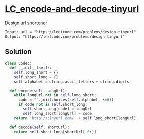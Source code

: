 # [LC_encode-and-decode-tinyurl](https://leetcode.com/problems/encode-and-decode-tinyurl)

Design url shortener

```txt
Input: url = "https://leetcode.com/problems/design-tinyurl"
Output: "https://leetcode.com/problems/design-tinyurl"
```

## Solution

```py
class Codec:
  def __init__(self):
    self.long_short = {}
    self.short_long = {}
    self.alphabet = string.ascii_letters + string.digits

  def encode(self, longUrl):
    while longUrl not in self.long_short:
      code = "".join(choices(self.alphabet, k=6))
      if code not in self.short_long:
        self.short_long[code] = longUrl
        self.long_short[longUrl] = code
    return 'http://tinyurl.com/' + self.long_short[longUrl]

  def decode(self, shortUrl):
    return self.short_long[shortUrl[-6:]]
```
